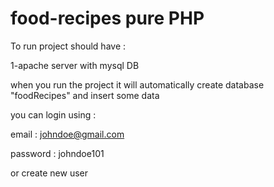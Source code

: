 # food-recipes pure PHP

To run project should have :

1-apache server with mysql DB 

when you run the project it will automatically create database "foodRecipes" and insert some data

you can login using :

email : johndoe@gmail.com

password : johndoe101

or create new user
